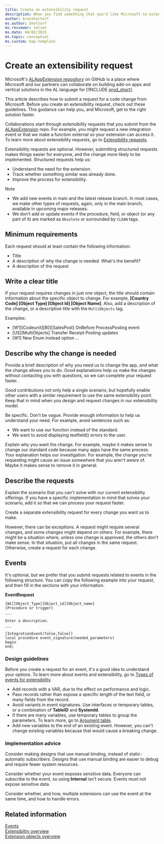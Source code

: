 ```yaml
---
title: Create an extensibility request
description: When you find something that you'd like Microsoft to extend, you can ask us to do just that. This article explains how.
author: brentholtorf
ms.author: bholtorf
ms.reviewer: solsen
ms.date: 04/02/2025
ms.topic: conceptual
ms.custom: bap-template
---
```

# Create an extensibility request

Microsoft's [ALAppExtension repository](https://github.com/microsoft/ALAppExtensions/blob/main/README.md#microsoft-al-application-add-ons-for-microsoft-dynamics-365-business-central) on GitHub is a place where Microsoft and our partners can collaborate on building add-on apps and vertical solutions in the AL language for [!INCLUDE [prod_short](../includes/prod_short.md)].

This article describes how to submit a request for a code change from Microsoft. Before you create an extensibility request, check out these guidelines. This guidance can help you, and Microsoft, get to the right solution faster.

Collaborations start through extensibility requests that you submit from the [ALAppExtension](https://github.com/microsoft/ALAppExtensions/tree/main) repo. For example, you might request a new integration event or that we make a function external so your extension can access it. To learn more about extensibility requests, go to [Extensibility requests](https://github.com/microsoft/ALAppExtensions/blob/main/README.md#extensibility-requests).

Extensibility requests are optional. However, submitting structured requests makes things easier for everyone, and the change more likely to be implemented. Structured requests help us:

* Understand the need for the extension.
* Track whether something similar was already done.
* Improve the process for extensibility.

> [!NOTE]
>
> * We add new events in main and the latest release branch. In most cases, we make other types of requests, again, only in the main branch, available in upcoming major releases.
> * We don't add or update events if the procedure, field, or object (or any part of it) are marked as `Obsolete` or surrounded by `CLEAN` tags.

## Minimum requirements

Each request should at least contain the following information:

* Title
* A description of why the change is needed. What's the benefit?
* A description of the request

## Write a clear title

If your request requires changes in just one object, the title should contain information about the specific object to change. For example, **[Country Code] [Object Type] [Object Id] [Object Name]**. Also, add a description of the change, or a descriptive title with the `MultiObjects` tag.

Examples:

* [W1][Codeunit][80][SalesPost] OnBefore ProcessPosting event
* [US][MultiObjects] Transfer Receipt Posting updates
* [W1] New Enum instead option ...

## Describe why the change is needed

Provide a brief description of why you need us to change the app, and what the change allows you to do. Good explanations help us make the changes without contacting you with questions, so we can complete your request faster.

Good contributions not only help a single scenario, but hopefully enable other users with a similar requirement to use the same extensibility point. Keep that in mind when you design and request changes in our extensibility model.

Be specific. Don't be vague. Provide enough information to help us understand your need. For example, avoid sentences such as:

* We want to use our function instead of the standard.
* We want to avoid displaying testfield() errors to the user.

Explain why you want the change. For example, maybe it makes sense to change our standard code because many apps have the same process. Your explanation helps our investigation. For example, the change you're requesting might cause an issue somewhere that you aren't aware of. Maybe it makes sense to remove it in general.

## Describe the requests

Explain the scenario that you can't solve with our current extensibility offerings. If you have a specific implementation in mind that solves your scenario, add it so that we can process your request faster.

Create a separate extensibility request for every change you want us to make.

However, there can be exceptions. A request might require several changes, and some changes might depend on others. For example, there might be a situation where, unless one change is approved, the others don't make sense. In that situation, put all changes in the same request. Otherwise, create a request for each change.

## Events

It's optional, but we prefer that you submit requests related to events in the following structure. You can copy the following example into your request, and then fill in the sections with your information.

**EventRequest** 
```AL
[W1][Object_Type][Object_id][Object_name]
[Procedure or trigger]
___

Enter a description.
___

[IntegrationEvent(false,false)]
local procedure event_signature(needed_parameters)
begin
end;
```

### Design guidelines

Before you create a request for an event, it's a good idea to understand your options. To learn more about events and extensibility, go to [Types of events for extensibility](types-of-events-for-extensibility.md).

* Add records with a VAR, due to the effect on performance and logic.
* Pass records rather than expose a specific length of the text field, or many fields from the record.
* Avoid variants in event signatures. Use interfaces or temporary tables, or a combination of **TableID** and **SystemId**.
* If there are many variables, use temporary tables to group the parameters. To learn more, go to [Argument table](https://alguidelines.dev/docs/navpatterns/patterns/argument-table/).
* Add new variables to the end of an existing event. However, you can't change existing variables because that would cause a breaking change.

### Implementation advice

Consider making designs that use manual binding, instead of static-automatic subscribers. Designs that use manual binding are easier to debug and require fewer system resources.

Consider whether your event exposes sensitive data. Everyone can subscribe to the event, so using **Internal** isn't secure. Events must not expose sensitive data.

Consider whether, and how, multiple extensions can use the event at the same time, and how to handle errors.

## Related information

[Events](types-of-events-for-extensibility.md)  
[Extensibility overview](devenv-extensibility-overview.md)  
[Extension objects overview](devenv-extension-object-overview.md)  
